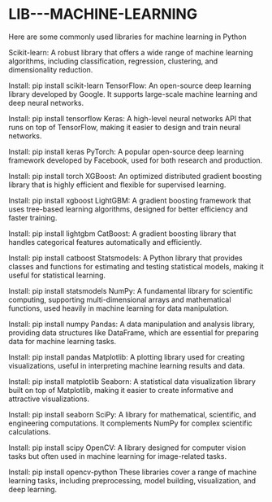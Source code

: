 # LIB---MACHINE-LEARNING
Here are some commonly used libraries for machine learning in Python


Scikit-learn: A robust library that offers a wide range of machine learning algorithms, including classification, regression, clustering, and dimensionality reduction.


Install: pip install scikit-learn
TensorFlow: An open-source deep learning library developed by Google. It supports large-scale machine learning and deep neural networks.


Install: pip install tensorflow
Keras: A high-level neural networks API that runs on top of TensorFlow, making it easier to design and train neural networks.


Install: pip install keras
PyTorch: A popular open-source deep learning framework developed by Facebook, used for both research and production.


Install: pip install torch
XGBoost: An optimized distributed gradient boosting library that is highly efficient and flexible for supervised learning.


Install: pip install xgboost
LightGBM: A gradient boosting framework that uses tree-based learning algorithms, designed for better efficiency and faster training.


Install: pip install lightgbm
CatBoost: A gradient boosting library that handles categorical features automatically and efficiently.


Install: pip install catboost
Statsmodels: A Python library that provides classes and functions for estimating and testing statistical models, making it useful for statistical learning.


Install: pip install statsmodels
NumPy: A fundamental library for scientific computing, supporting multi-dimensional arrays and mathematical functions, used heavily in machine learning for data manipulation.


Install: pip install numpy
Pandas: A data manipulation and analysis library, providing data structures like DataFrame, which are essential for preparing data for machine learning tasks.


Install: pip install pandas
Matplotlib: A plotting library used for creating visualizations, useful in interpreting machine learning results and data.


Install: pip install matplotlib
Seaborn: A statistical data visualization library built on top of Matplotlib, making it easier to create informative and attractive visualizations.


Install: pip install seaborn
SciPy: A library for mathematical, scientific, and engineering computations. It complements NumPy for complex scientific calculations.


Install: pip install scipy
OpenCV: A library designed for computer vision tasks but often used in machine learning for image-related tasks.


Install: pip install opencv-python
These libraries cover a range of machine learning tasks, including preprocessing, model building, visualization, and deep learning.
